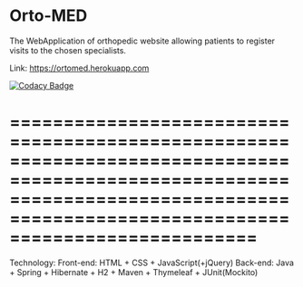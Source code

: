 # Orto-MED
The WebApplication of orthopedic website allowing patients to register visits to the chosen specialists.

Link: https://ortomed.herokuapp.com

[![Codacy Badge](https://api.codacy.com/project/badge/Grade/b5b84f95e6274db39f9d309db03ffab1)](https://app.codacy.com/gh/s20157-pj/MetodyProgramowaniaPROJECT?utm_source=github.com&utm_medium=referral&utm_content=s20157-pj/MetodyProgramowaniaPROJECT&utm_campaign=Badge_Grade)

===================================================================================================================================================================================
===================================================================================================================================================================================
Technology:
Front-end: HTML + CSS + JavaScript(+jQuery)
Back-end: Java + Spring + Hibernate + H2 + Maven + Thymeleaf + JUnit(Mockito) 
